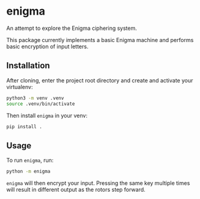 # enigma

An attempt to explore the Enigma ciphering system.

This package currently implements a basic Enigma machine and performs basic encryption of input letters.

## Installation

After cloning, enter the project root directory and create and activate your virtualenv:
```bash
python3 -m venv .venv
source .venv/bin/activate
```

Then install `enigma` in your venv:
```bash
pip install .
```

## Usage

To run `enigma`, run:
```bash
python -m enigma
```

`enigma` will then encrypt your input. Pressing the same key multiple times will result in different output as the rotors step forward.